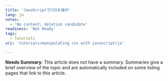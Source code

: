 ```yaml
---
title: 'JavaScriptでCSSを操作'
lang: ja
notes:
  - 'No content; deletion candidate'
readiness: 'Not Ready'
tags:
  - Tutorials
uri: 'tutorials/manipulating css with javascript/ja'

---
```

**Needs Summary**: This article does not have a summary. Summaries give a brief overview of the topic and are automatically included on some listing pages that link to this article.

